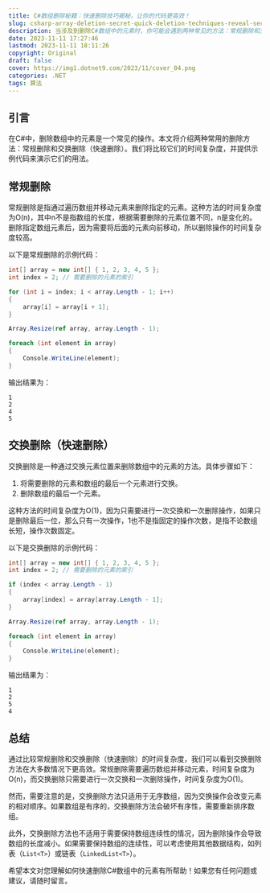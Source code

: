 ```yaml
---
title: C#数组删除秘籍：快速删除技巧揭秘，让你的代码更高效！
slug: csharp-array-deletion-secret-quick-deletion-techniques-reveal-secrets-make-your-code-more-efficient
description: 当涉及到删除C#数组中的元素时，你可能会遇到两种常见的方法：常规删除和交换删除（快速删除）。常规删除需要遍历数组并移动元素，而交换删除则通过交换元素位置来删除。本文将介绍这两种方法的时间复杂度，并提供示例代码来演示它们的用法。通过学习这些快速删除技巧，你将能够优化你的代码，使其更高效。让我们一起揭秘这些技巧，让你的代码更加出色！
date: 2023-11-11 17:27:46
lastmod: 2023-11-11 18:11:26
copyright: Original
draft: false
cover: https://img1.dotnet9.com/2023/11/cover_04.png
categories: .NET
tags: 算法
---
```


## 引言

在C#中，删除数组中的元素是一个常见的操作。本文将介绍两种常用的删除方法：常规删除和交换删除（快速删除）。我们将比较它们的时间复杂度，并提供示例代码来演示它们的用法。

## 常规删除

常规删除是指通过遍历数组并移动元素来删除指定的元素。这种方法的时间复杂度为O(n)，其中n不是指数组的长度，根据需要删除的元素位置不同，n是变化的。删除指定数组元素后，因为需要将后面的元素向前移动，所以删除操作的时间复杂度较高。

以下是常规删除的示例代码：

```csharp
int[] array = new int[] { 1, 2, 3, 4, 5 };
int index = 2; // 需要删除的元素的索引

for (int i = index; i < array.Length - 1; i++)
{
    array[i] = array[i + 1];
}

Array.Resize(ref array, array.Length - 1);

foreach (int element in array)
{
    Console.WriteLine(element);
}
```

输出结果为：

```shell
1
2
4
5
```

## 交换删除（快速删除）

交换删除是一种通过交换元素位置来删除数组中的元素的方法。具体步骤如下：

1. 将需要删除的元素和数组的最后一个元素进行交换。
2. 删除数组的最后一个元素。

这种方法的时间复杂度为O(1)，因为只需要进行一次交换和一次删除操作，如果只是删除最后一位，那么只有一次操作，1也不是指固定的操作次数，是指不论数组长短，操作次数固定。

以下是交换删除的示例代码：

```csharp
int[] array = new int[] { 1, 2, 3, 4, 5 };
int index = 2; // 需要删除的元素的索引

if (index < array.Length - 1)
{
    array[index] = array[array.Length - 1];
}

Array.Resize(ref array, array.Length - 1);

foreach (int element in array)
{
    Console.WriteLine(element);
}
```

输出结果为：

```shell
1
2
5
4
```

## 总结

通过比较常规删除和交换删除（快速删除）的时间复杂度，我们可以看到交换删除方法在大多数情况下更高效。常规删除需要遍历数组并移动元素，时间复杂度为O(n)，而交换删除只需要进行一次交换和一次删除操作，时间复杂度为O(1)。

然而，需要注意的是，交换删除方法只适用于无序数组，因为交换操作会改变元素的相对顺序。如果数组是有序的，交换删除方法会破坏有序性，需要重新排序数组。

此外，交换删除方法也不适用于需要保持数组连续性的情况，因为删除操作会导致数组的长度减小。如果需要保持数组的连续性，可以考虑使用其他数据结构，如列表（`List<T>`）或链表（`LinkedList<T>`）。

希望本文对您理解如何快速删除C#数组中的元素有所帮助！如果您有任何问题或建议，请随时留言。